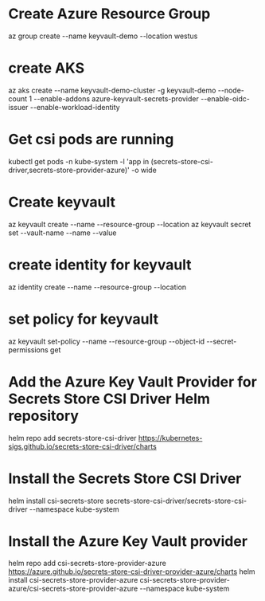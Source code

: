 # Create Azure Resource Group
az group create --name keyvault-demo --location westus
# create AKS 
az aks create --name keyvault-demo-cluster -g keyvault-demo --node-count 1 --enable-addons azure-keyvault-secrets-provider --enable-oidc-issuer --enable-workload-identity
# Get csi pods are running
kubectl get pods -n kube-system -l 'app in (secrets-store-csi-driver,secrets-store-provider-azure)' -o wide
# Create keyvault
az keyvault create --name <YourKeyVaultName> --resource-group <YourResourceGroupName> --location <YourLocation>
az keyvault secret set --vault-name <YourKeyVaultName> --name <YourSecretName> --value <YourSecretValue>

# create identity for keyvault
az identity create --name <YourManagedIdentityName> --resource-group <YourResourceGroupName> --location <YourLocation>

# set policy for keyvault
az keyvault set-policy --name <YourKeyVaultName> --resource-group <YourResourceGroupName> --object-id <YourManagedIdentityObjectId> --secret-permissions get


# Add the Azure Key Vault Provider for Secrets Store CSI Driver Helm repository
helm repo add secrets-store-csi-driver https://kubernetes-sigs.github.io/secrets-store-csi-driver/charts

# Install the Secrets Store CSI Driver
helm install csi-secrets-store secrets-store-csi-driver/secrets-store-csi-driver --namespace kube-system

# Install the Azure Key Vault provider
helm repo add csi-secrets-store-provider-azure https://azure.github.io/secrets-store-csi-driver-provider-azure/charts
helm install csi-secrets-store-provider-azure csi-secrets-store-provider-azure/csi-secrets-store-provider-azure --namespace kube-system



